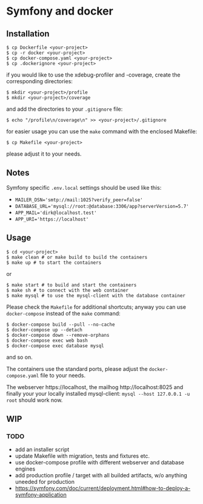 # Symfony and docker

## Installation

	$ cp Dockerfile <your-project>
	$ cp -r docker <your-project>
	$ cp docker-compose.yaml <your-project>
	$ cp .dockerignore <your-project>

if you would like to use the xdebug-profiler and -coverage,
create the corresponding directories:

	$ mkdir <your-project>/profile
	$ mkdir <your-project>/coverage

and add the directories to your `.gitignore` file:

	$ echo "/profile\n/coverage\n" >> <your-project>/.gitignore

for easier usage you can use the `make` command with the enclosed Makefile:

	$ cp Makefile <your-project>

please adjust it to your needs.

## Notes

Symfony specific `.env.local` settings should be used like this:

-   `MAILER_DSN='smtp://mail:1025?verify_peer=false'`
-   `DATABASE_URL='mysql://root:@database:3306/app?serverVersion=5.7'`
-   `APP_MAIL='dirk@localhost.test'`
-   `APP_URI='https://localhost'`

## Usage

	$ cd <your-project>
	$ make clean # or make build to build the containers
	$ make up # to start the containers

or

	$ make start # to build and start the containers
	$ make sh # to connect with the web container
	$ make mysql # to use the mysql-client with the database container

Please check the `Makefile` for additional shortcuts; anyway you can use `docker-compose` instead of the `make` command:

	$ docker-compose build --pull --no-cache
	$ docker-compose up --detach
	$ docker-compose down --remove-orphans
	$ docker-compose exec web bash
	$ docker-compose exec database mysql

and so on.

The containers use the standard ports, please adjust the `docker-compose.yaml` file to your needs.

The webserver https://localhost, the mailhog http://localhost:8025 and finally your
your locally installed mysql-client: `mysql --host 127.0.0.1 -u root` should work now.

## WIP

### TODO

-   add an installer script
-   update Makefile with migration, tests and fixtures etc.
-   use docker-compose profile with different webserver and database engines
-   add production profile / target with all builded artifacts, w/o anything uneeded for production
-   https://symfony.com/doc/current/deployment.html#how-to-deploy-a-symfony-application
